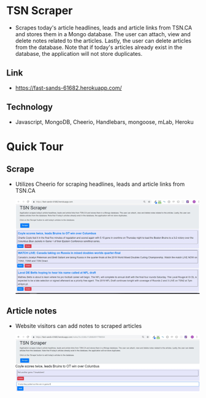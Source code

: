 # TSN Scraper

- Scrapes today's article headlines, leads and article links from TSN.CA and stores them in a Mongo database. The user can attach, view and delete notes related to the articles. Lastly, the user can delete articles from the database. Note that if today's articles already exist in the database, the application will not store duplicates.

## Link

- https://fast-sands-61682.herokuapp.com/

## Technology

- Javascript, MongoDB, Cheerio, Handlebars, mongoose, mLab, Heroku

# Quick Tour

## Scrape

- Utilizes Cheerio for scraping headlines, leads and article links from TSN.CA

  ![](screenshots/scrape.JPG)

## Article notes

- Website visitors can add notes to scraped articles

  ![](screenshots/notes.JPG)

